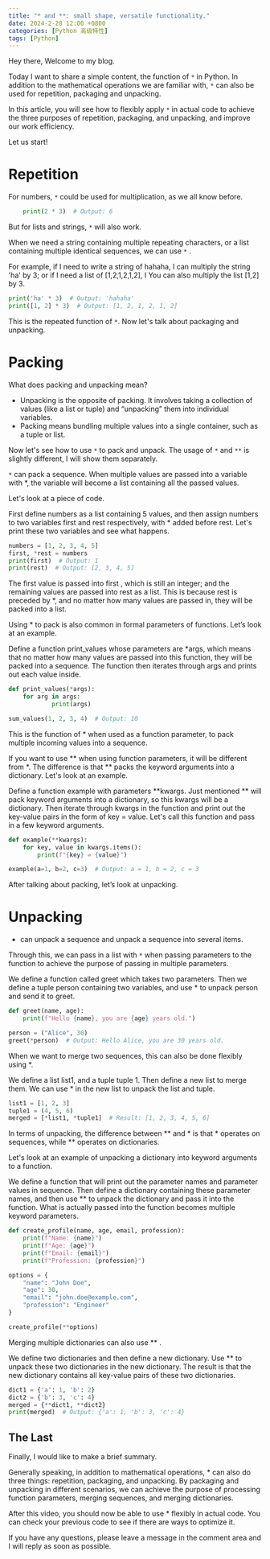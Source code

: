 ```yaml
---
title: "* and **: small shape, versatile functionality."
date: 2024-2-28 12:00 +0800
categories: [Python 高级特性]
tags: [Python]
---
```


Hey there, Welcome to my blog.

Today I want to share a simple content, the function of `*` in Python. In addition to the mathematical operations we are familiar with, `*` can also be used for repetition, packaging and unpacking.

In this article, you will see how to flexibly apply `*` in actual code to achieve the three purposes of repetition, packaging, and unpacking, and improve our work efficiency.

Let us start!

# Repetition

For numbers, `*` could be used for multiplication, as we all know before.

```python
	print(2 * 3)  # Output: 6
```

But for lists and strings, `*` will also work.

When we need a string containing multiple repeating characters, or a list containing multiple identical sequences, we can use `*` .

For example, if I need to write a string of hahaha, I can multiply the string 'ha' by 3; or if I need a list of [1,2,1,2,1,2], I You can also multiply the list [1,2] by 3.

```python
print('ha' * 3)  # Output: 'hahaha'
print([1, 2] * 3)  # Output: [1, 2, 1, 2, 1, 2]
```

This is the repeated function of `*`. Now let's talk about packaging and unpacking.

# Packing

What does packing and unpacking mean?

- Unpacking is the opposite of packing. It involves taking a collection of values (like a list or tuple) and “unpacking” them into individual variables.
- Packing means bundling multiple values into a single container, such as a tuple or list.

Now let's see how to use `*` to pack and unpack. The usage of `*` and `**` is slightly different, I will show them separately.

`*` can pack a sequence. When multiple values are passed into a variable with *, the variable will become a list containing all the passed values.

Let's look at a piece of code.

First define numbers as a list containing 5 values, and then assign numbers to two variables first and rest respectively, with * added before rest. Let's print these two variables and see what happens.

```python
numbers = [1, 2, 3, 4, 5]
first, *rest = numbers
print(first)  # Output: 1
print(rest)  # Output: [2, 3, 4, 5]
```

The first value is passed into first , which is still an integer; and the remaining values are passed into rest as a list. This is because rest is preceded by *, and no matter how many values are passed in, they will be packed into a list.

Using * to pack is also common in formal parameters of functions. Let’s look at an example.

Define a function print_values whose parameters are *args, which means that no matter how many values are passed into this function, they will be packed into a sequence. The function then iterates through args and prints out each value inside.

```python
def print_values(*args):
    for arg in args:
			print(args)

sum_values(1, 2, 3, 4)  # Output: 10
```

This is the function of * when used as a function parameter, to pack multiple incoming values into a sequence.

If you want to use ** when using function parameters, it will be different from *. The difference is that ** packs the keyword arguments into a dictionary. Let's look at an example.

Define a function example with parameters **kwargs. Just mentioned ** will pack keyword arguments into a dictionary, so this kwargs will be a dictionary. Then iterate through kwargs in the function and print out the key-value pairs in the form of key = value. Let's call this function and pass in a few keyword arguments.

```python
def example(**kwargs):
    for key, value in kwargs.items():
        print(f"{key} = {value}")

example(a=1, b=2, c=3)  # Output: a = 1, b = 2, c = 3
```

After talking about packing, let’s look at unpacking.

# Unpacking

* can unpack a sequence and unpack a sequence into several items.

Through this, we can pass in a list with `*` when passing parameters to the function to achieve the purpose of passing in multiple parameters.

We define a function called greet which takes two parameters. Then we define a tuple person containing two variables, and use * to unpack person and send it to greet.

```python
def greet(name, age):
    print(f"Hello {name}, you are {age} years old.")

person = ("Alice", 30)
greet(*person)  # Output: Hello Alice, you are 30 years old.
```

When we want to merge two sequences, this can also be done flexibly using *.

We define a list list1, and a tuple tuple 1. Then define a new list to merge them. We can use * in the new list to unpack the list and tuple.

```python
list1 = [1, 2, 3]
tuple1 = (4, 5, 6)
merged = [*list1, *tuple1]  # Result: [1, 2, 3, 4, 5, 6]
```

In terms of unpacking, the difference between ** and * is that * operates on sequences, while ** operates on dictionaries.

Let's look at an example of unpacking a dictionary into keyword arguments to a function.

We define a function that will print out the parameter names and parameter values in sequence. Then define a dictionary containing these parameter names, and then use ** to unpack the dictionary and pass it into the function. What is actually passed into the function becomes multiple keyword parameters.

```python
def create_profile(name, age, email, profession):
    print(f"Name: {name}")
    print(f"Age: {age}")
    print(f"Email: {email}")
    print(f"Profession: {profession}")

options = {
    "name": "John Doe",
    "age": 30,
    "email": "john.doe@example.com",
    "profession": "Engineer"
}

create_profile(**options)
```

Merging multiple dictionaries can also use ** .

We define two dictionaries and then define a new dictionary. Use ** to unpack these two dictionaries in the new dictionary. The result is that the new dictionary contains all key-value pairs of these two dictionaries.

```python
dict1 = {'a': 1, 'b': 2}
dict2 = {'b': 3, 'c': 4}
merged = {**dict1, **dict2}
print(merged)  # Output: {'a': 1, 'b': 3, 'c': 4}
```

## The Last

Finally, I would like to make a brief summary.

Generally speaking, in addition to mathematical operations, * can also do three things: repetition, packaging, and unpacking. By packaging and unpacking in different scenarios, we can achieve the purpose of processing function parameters, merging sequences, and merging dictionaries.

After this video, you should now be able to use * flexibly in actual code. You can check your previous code to see if there are ways to optimize it.

If you have any questions, please leave a message in the comment area and I will reply as soon as possible.
